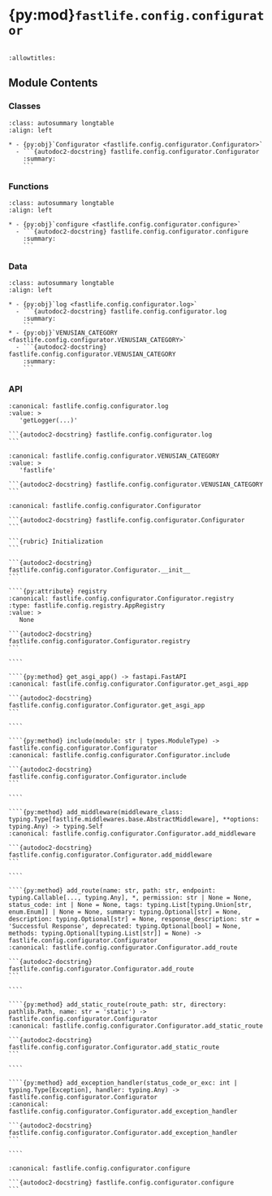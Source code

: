 # {py:mod}`fastlife.config.configurator`

```{py:module} fastlife.config.configurator
```

```{autodoc2-docstring} fastlife.config.configurator
:allowtitles:
```

## Module Contents

### Classes

````{list-table}
:class: autosummary longtable
:align: left

* - {py:obj}`Configurator <fastlife.config.configurator.Configurator>`
  - ```{autodoc2-docstring} fastlife.config.configurator.Configurator
    :summary:
    ```
````

### Functions

````{list-table}
:class: autosummary longtable
:align: left

* - {py:obj}`configure <fastlife.config.configurator.configure>`
  - ```{autodoc2-docstring} fastlife.config.configurator.configure
    :summary:
    ```
````

### Data

````{list-table}
:class: autosummary longtable
:align: left

* - {py:obj}`log <fastlife.config.configurator.log>`
  - ```{autodoc2-docstring} fastlife.config.configurator.log
    :summary:
    ```
* - {py:obj}`VENUSIAN_CATEGORY <fastlife.config.configurator.VENUSIAN_CATEGORY>`
  - ```{autodoc2-docstring} fastlife.config.configurator.VENUSIAN_CATEGORY
    :summary:
    ```
````

### API

````{py:data} log
:canonical: fastlife.config.configurator.log
:value: >
   'getLogger(...)'

```{autodoc2-docstring} fastlife.config.configurator.log
```

````

````{py:data} VENUSIAN_CATEGORY
:canonical: fastlife.config.configurator.VENUSIAN_CATEGORY
:value: >
   'fastlife'

```{autodoc2-docstring} fastlife.config.configurator.VENUSIAN_CATEGORY
```

````

`````{py:class} Configurator(settings: fastlife.config.settings.Settings)
:canonical: fastlife.config.configurator.Configurator

```{autodoc2-docstring} fastlife.config.configurator.Configurator
```

```{rubric} Initialization
```

```{autodoc2-docstring} fastlife.config.configurator.Configurator.__init__
```

````{py:attribute} registry
:canonical: fastlife.config.configurator.Configurator.registry
:type: fastlife.config.registry.AppRegistry
:value: >
   None

```{autodoc2-docstring} fastlife.config.configurator.Configurator.registry
```

````

````{py:method} get_asgi_app() -> fastapi.FastAPI
:canonical: fastlife.config.configurator.Configurator.get_asgi_app

```{autodoc2-docstring} fastlife.config.configurator.Configurator.get_asgi_app
```

````

````{py:method} include(module: str | types.ModuleType) -> fastlife.config.configurator.Configurator
:canonical: fastlife.config.configurator.Configurator.include

```{autodoc2-docstring} fastlife.config.configurator.Configurator.include
```

````

````{py:method} add_middleware(middleware_class: typing.Type[fastlife.middlewares.base.AbstractMiddleware], **options: typing.Any) -> typing.Self
:canonical: fastlife.config.configurator.Configurator.add_middleware

```{autodoc2-docstring} fastlife.config.configurator.Configurator.add_middleware
```

````

````{py:method} add_route(name: str, path: str, endpoint: typing.Callable[..., typing.Any], *, permission: str | None = None, status_code: int | None = None, tags: typing.List[typing.Union[str, enum.Enum]] | None = None, summary: typing.Optional[str] = None, description: typing.Optional[str] = None, response_description: str = 'Successful Response', deprecated: typing.Optional[bool] = None, methods: typing.Optional[typing.List[str]] = None) -> fastlife.config.configurator.Configurator
:canonical: fastlife.config.configurator.Configurator.add_route

```{autodoc2-docstring} fastlife.config.configurator.Configurator.add_route
```

````

````{py:method} add_static_route(route_path: str, directory: pathlib.Path, name: str = 'static') -> fastlife.config.configurator.Configurator
:canonical: fastlife.config.configurator.Configurator.add_static_route

```{autodoc2-docstring} fastlife.config.configurator.Configurator.add_static_route
```

````

````{py:method} add_exception_handler(status_code_or_exc: int | typing.Type[Exception], handler: typing.Any) -> fastlife.config.configurator.Configurator
:canonical: fastlife.config.configurator.Configurator.add_exception_handler

```{autodoc2-docstring} fastlife.config.configurator.Configurator.add_exception_handler
```

````

`````

````{py:function} configure(wrapped: typing.Callable[[fastlife.config.configurator.Configurator], None]) -> typing.Callable[[fastlife.config.configurator.Configurator], None]
:canonical: fastlife.config.configurator.configure

```{autodoc2-docstring} fastlife.config.configurator.configure
```
````

